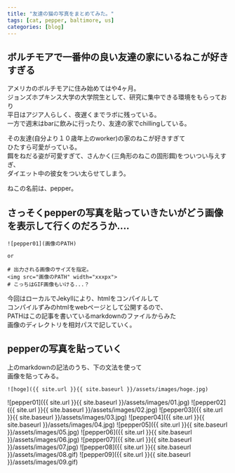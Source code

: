 ```yaml
---
title: "友達の猫の写真をまとめてみた。"
tags: [cat, pepper, baltimore, us]
categories: [blog]
---
```


## ボルチモアで一番仲の良い友達の家にいるねこが好きすぎる

アメリカのボルチモアに住み始めてはや4ヶ月。  
ジョンズホプキンス大学の大学院生として、研究に集中できる環境をもらっており  
平日はアジア人らしく、夜遅くまでラボに残っている。  
一方で週末はbarに飲みに行ったり、友達の家でchillingしている。  

その友達(自分より１０歳年上のworker)の家のねこが好きすぎて  
ひたすら可愛がっている。  
餌をねだる姿が可愛すぎて、さんかく(三角形のねこの固形餌)をついつい与えすぎ、  
ダイエット中の彼女をつい太らせてしまう。

ねこの名前は、pepper。


## さっそくpepperの写真を貼っていきたいがどう画像を表示して行くのだろうか....

```
![pepper01](画像のPATH)

or

# 出力される画像のサイズを指定。
<img src="画像のPATH" width="xxxpx">
# こっちはGIF画像もいける...？
```

今回はローカルでJekyllにより、htmlをコンパイルして  
コンパイルずみのhtmlをwebページとして公開するので、  
PATHはこの記事を書いているmarkdownのファイルからみた  
画像のディレクトリを相対パスで記していく。  


## pepperの写真を貼っていく

上のmarkdownの記法のうち、下の文法を使って  
画像を貼ってみる。  
```
![hoge]({{ site.url }}{{ site.baseurl }}/assets/images/hoge.jpg)
```
![pepper01]({{ site.url }}{{ site.baseurl }}/assets/images/01.jpg)
![pepper02]({{ site.url }}{{ site.baseurl }}/assets/images/02.jpg)
![pepper03]({{ site.url }}{{ site.baseurl }}/assets/images/03.jpg)
![pepper04]({{ site.url }}{{ site.baseurl }}/assets/images/04.jpg)
![pepper05]({{ site.url }}{{ site.baseurl }}/assets/images/05.jpg)
![pepper06]({{ site.url }}{{ site.baseurl }}/assets/images/06.jpg)
![pepper07]({{ site.url }}{{ site.baseurl }}/assets/images/07.jpg)
![pepper08]({{ site.url }}{{ site.baseurl }}/assets/images/08.gif)
![pepper09]({{ site.url }}{{ site.baseurl }}/assets/images/09.gif)

